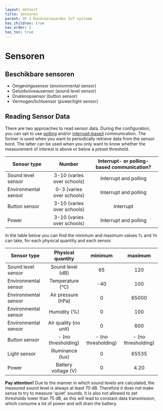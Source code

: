 ```yaml
---
layout: default
title: Sensoren
parent: SP 2 Randvoorwaarden IoT systeem
has_children: true
nav_order: 2
has_toc: true
---
```


# Sensoren

## Beschikbare sensoren
- Omgevingssensor (environmental sensor)
- Geluidsniveausensor (sound level sensor)
- Drukknopsensor (button sensor)
- Vermogen/lichtsensor (power/light sensor)

## Reading Sensor Data
There are two approaches to read sensor data.
During the configuration, you can opt to use [polling](./../../SP4/what-is-polling.md) and/or [interrupt-based](./../../SP4/what-are-thresholds.md) communication.
The former is used when you want to periodically retrieve data from the sensor bord.
The latter can be used when you only want to know whether the measurement of interest is above or below a preset threshold.

| Sensor type   | Number     | Interrupt- or polling-based communication? | 
| ------------- |:-------------:|:-------------:| 
| Sound level sensor     | 3-10 (varies over schools) | Interrupt and polling |
| Environmental sensor      | 0-3 (varies over schools)  |  Interrupt and polling |
| Button sensor | 3-10 (varies over schools)     | Interrupt |
| Power | 3-10 (varies over schools) | Interrupt and polling |

In the table below you can find the minimum and maximum values `TL` and `TH` can take, for each physical quantity and each sensor.

| Sensor type   | Physical quantity     | minimum | maximum |
| ------------- |:-------------:|:-------------:|:-------------:| 
| Sound level sensor     | Sound level (dB) | 65 | 120 |
| Environmental sensor      | Temperature (&deg;C)  | -40  | 100 |
| Environmental sensor      | Air pressure (hPa)  | 0  |	65000 |
| Environmental sensor      |  Humidity (%) | 0  | 100	|
| Environmental sensor      | Air quality (no unit)  | 0  |	600 |
| Button sensor | - (no thresholding)  |  - (no thresholding) | - (no thresholding) |
| Light sensor      | Illuminance (lux) | 0  |	65535 |
| Power      | Battery voltage (V) | 0  |	4.20 |


__Pay attention!__ Due to the manner in which sound levels are calculated, the measured sound level is always at least 70 dB. 
Therefore it does not make sense to try to measure 'quiet' sounds.
It is also not allowed to set thresholds lower than 75 dB, as this will lead to constant data transmission, which consume a lot of power and will drain the battery.

